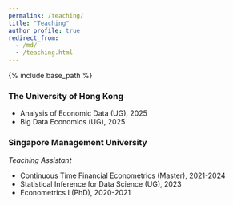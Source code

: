 ```yaml
---
permalink: /teaching/
title: "Teaching"
author_profile: true
redirect_from: 
  - /md/
  - /teaching.html
---
```


{% include base_path %}

### The University of Hong Kong

* Analysis of Economic Data (UG), 2025
* Big Data Economics (UG), 2025

### Singapore Management University

*Teaching Assistant*

* Continuous Time Financial Econometrics (Master), 2021-2024
* Statistical Inference for Data Science (UG), 2023
* Econometrics I (PhD), 2020-2021

